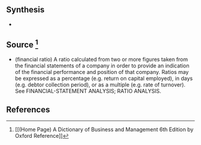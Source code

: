 ## Synthesis
- 
## Source [^1]
- (financial ratio) A ratio calculated from two or more figures taken from the financial statements of a company in order to provide an indication of the financial performance and position of that company. Ratios may be expressed as a percentage (e.g. return on capital employed), in days (e.g. debtor collection period), or as a multiple (e.g. rate of turnover). See FINANCIAL-STATEMENT ANALYSIS; RATIO ANALYSIS.
## References

[^1]: [[(Home Page) A Dictionary of Business and Management 6th Edition by Oxford Reference]]